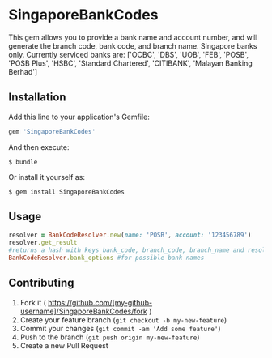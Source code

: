# SingaporeBankCodes
This gem allows you to provide a bank name and account number, and will generate the branch code, bank code, and branch name. Singapore banks only. Currently serviced banks are:
 ['OCBC', 'DBS', 'UOB', 'FEB', 'POSB', 'POSB Plus', 'HSBC', 'Standard Chartered', 'CITIBANK', 'Malayan Banking Berhad']

## Installation

Add this line to your application's Gemfile:

```ruby
gem 'SingaporeBankCodes'
```

And then execute:

    $ bundle

Or install it yourself as:

    $ gem install SingaporeBankCodes

## Usage
```ruby
resolver = BankCodeResolver.new(name: 'POSB', account: '123456789')
resolver.get_result
#returns a hash with keys bank_code, branch_code, branch_name and resolved account number, which can be different from supplied account number
BankCodeResolver.bank_options #for possible bank names
```


## Contributing

1. Fork it ( https://github.com/[my-github-username]/SingaporeBankCodes/fork )
2. Create your feature branch (`git checkout -b my-new-feature`)
3. Commit your changes (`git commit -am 'Add some feature'`)
4. Push to the branch (`git push origin my-new-feature`)
5. Create a new Pull Request
